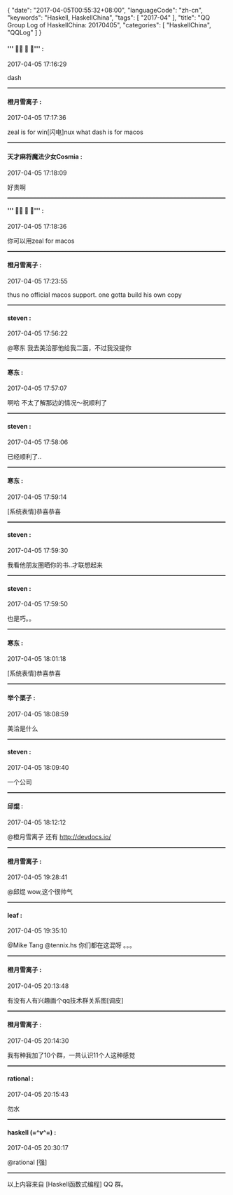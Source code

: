 {
  "date": "2017-04-05T00:55:32+08:00",
  "languageCode": "zh-cn",
  "keywords": "Haskell, HaskellChina",
  "tags": [
    "2017-04"
  ],
  "title": "QQ Group Log of HaskellChina: 20170405",
  "categories": [
    "HaskellChina", "QQLog"
  ]
}



#### ''' ⃢・ ・ ⃢''' :

<span class="article-duration">2017-04-05 17:16:29</span>

dash

<hr style="border-top: 1px dotted grey;width:99%"/>



#### 橙月雪离子 :

<span class="article-duration">2017-04-05 17:17:36</span>

zeal is for win[闪电]nux what dash is for macos

<hr style="border-top: 1px dotted grey;width:99%"/>



#### 天才麻将魔法少女Cosmia :

<span class="article-duration">2017-04-05 17:18:09</span>

好贵啊

<hr style="border-top: 1px dotted grey;width:99%"/>



#### ''' ⃢・ ・ ⃢''' :

<span class="article-duration">2017-04-05 17:18:36</span>

你可以用zeal for macos

<hr style="border-top: 1px dotted grey;width:99%"/>



#### 橙月雪离子 :

<span class="article-duration">2017-04-05 17:23:55</span>

thus no official macos support. one gotta build his own copy

<hr style="border-top: 1px dotted grey;width:99%"/>



#### steven :

<span class="article-duration">2017-04-05 17:56:22</span>

@寒东 我去美洽那他给我二面，不过我没提你

<hr style="border-top: 1px dotted grey;width:99%"/>



#### 寒东 :

<span class="article-duration">2017-04-05 17:57:07</span>

啊哈 不太了解那边的情况～祝顺利了 

<hr style="border-top: 1px dotted grey;width:99%"/>



#### steven :

<span class="article-duration">2017-04-05 17:58:06</span>

已经顺利了..

<hr style="border-top: 1px dotted grey;width:99%"/>



#### 寒东 :

<span class="article-duration">2017-04-05 17:59:14</span>

[系统表情]恭喜恭喜

<hr style="border-top: 1px dotted grey;width:99%"/>



#### steven :

<span class="article-duration">2017-04-05 17:59:30</span>

我看他朋友圈晒你的书..才联想起来

<hr style="border-top: 1px dotted grey;width:99%"/>



#### steven :

<span class="article-duration">2017-04-05 17:59:50</span>

也是巧。。

<hr style="border-top: 1px dotted grey;width:99%"/>



#### 寒东 :

<span class="article-duration">2017-04-05 18:01:18</span>

[系统表情]恭喜恭喜

<hr style="border-top: 1px dotted grey;width:99%"/>



#### 举个栗子 :

<span class="article-duration">2017-04-05 18:08:59</span>

美洽是什么

<hr style="border-top: 1px dotted grey;width:99%"/>



#### steven :

<span class="article-duration">2017-04-05 18:09:40</span>

一个公司

<hr style="border-top: 1px dotted grey;width:99%"/>



#### 邱焜 :

<span class="article-duration">2017-04-05 18:12:12</span>

@橙月雪离子 还有 http://devdocs.io/

<hr style="border-top: 1px dotted grey;width:99%"/>



#### 橙月雪离子 :

<span class="article-duration">2017-04-05 19:28:41</span>

@邱焜 wow,这个很帅气

<hr style="border-top: 1px dotted grey;width:99%"/>



#### leaf :

<span class="article-duration">2017-04-05 19:35:10</span>

@Mike Tang @tennix.hs 你们都在这混呀 。。。

<hr style="border-top: 1px dotted grey;width:99%"/>



#### 橙月雪离子 :

<span class="article-duration">2017-04-05 20:13:48</span>

有没有人有兴趣画个qq技术群关系图[调皮]

<hr style="border-top: 1px dotted grey;width:99%"/>



#### 橙月雪离子 :

<span class="article-duration">2017-04-05 20:14:30</span>

我有种我加了10个群，一共认识11个人这种感觉

<hr style="border-top: 1px dotted grey;width:99%"/>



#### rational :

<span class="article-duration">2017-04-05 20:15:43</span>

勿水

<hr style="border-top: 1px dotted grey;width:99%"/>



#### haskell (=^v^=) :

<span class="article-duration">2017-04-05 20:30:17</span>

@rational [强]

<hr style="border-top: 1px dotted grey;width:99%"/>




以上内容来自 [Haskell函数式编程] QQ 群。

